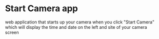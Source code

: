 # Start Camera app
web application that starts up your camera when you click "Start Camera" which
will display the time and date on the left and site of your camera screen